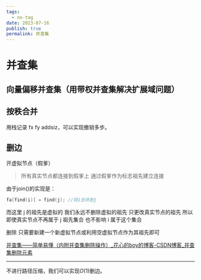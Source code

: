 ```yaml
---
tags:
  - no-tag
date: 2023-07-16
publish: true
permalink: 并查集
---
```

# 并查集

## 向量偏移并查集（用带权并查集解决扩展域问题）


## 按秩合并

用栈记录 fx fy addsiz，可以实现撤销多步。

## 删边

开虚拟节点（假爹）

> 所有真实节点都连接到假爹上 通过假爹作为标志祖先建立连接

由于join()的实现是：
```cpp
fa[find(i)] = find(j); //将i合并到j
```
而这里 j 的祖先是虚拟的
我们永远不删除虚拟的祖先 只更改真实节点的祖先
所以即使真实节点不再属于 j 祖先集合
也不影响 i 属于这个集合

删除 只需要新建一个新虚拟节点或利用空虚拟节点作为其祖先即可

[并查集——简单易懂（内附并查集删除操作）_花心的boy的博客-CSDN博客_并查集删除元素](https://blog.csdn.net/qq_41694395/article/details/79253047#:~:text=%E5%B9%B6%E6%9F%A5%E9%9B%86%E7%9A%84%E5%88%A0%E9%99%A4)

---

不进行路径压缩，我们可以实现$O(1)$删边。